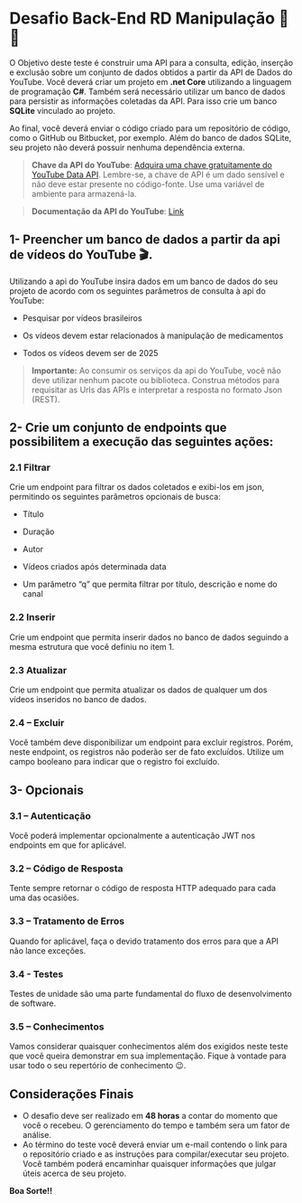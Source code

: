 # Desafio Back-End RD Manipulação 💊 💖

O Objetivo deste teste é construir uma API para a consulta, edição, inserção e exclusão sobre um conjunto de dados obtidos a partir da API de Dados do YouTube. Você deverá criar um projeto em **.net Core** utilizando a linguagem de programação **C#**. Também será necessário utilizar um banco de dados para persistir as informações coletadas da API. Para isso crie um banco **SQLite** vinculado ao projeto.

Ao final, você deverá enviar o código criado para um repositório de código, como o GitHub ou Bitbucket, por exemplo. Além do banco de dados SQLite, seu projeto não deverá possuir nenhuma dependência externa.
> **Chave da API do YouTube**: [Adquira uma chave gratuitamente do YouTube Data API](https://developers.google.com/youtube/v3/getting-started). Lembre-se, a chave de API é um dado sensível e não deve estar presente no código-fonte. Use uma variável de ambiente para armazená-la.

> **Documentação da API do YouTube**: [Link](https://developers.google.com/youtube/v3/docs/search/list)

## 1- Preencher um banco de dados a partir da api de vídeos do YouTube 🎬.

Utilizando a api do YouTube insira dados em um banco de dados do seu projeto de acordo com os seguintes parâmetros de consulta à api do YouTube:

-   Pesquisar por vídeos brasileiros
    
-   Os vídeos devem estar relacionados à manipulação de medicamentos
    
-   Todos os vídeos devem ser de 2025

> **Importante:** Ao consumir os serviços da api do YouTube, você não deve utilizar nenhum pacote ou biblioteca. Construa métodos para requisitar as Urls das APIs e interpretar a resposta no formato Json (REST).
    

## 2- Crie um conjunto de endpoints que possibilitem a execução das seguintes ações:

### 2.1 Filtrar

Crie um endpoint para filtrar os dados coletados e exibi-los em json, permitindo os seguintes parâmetros opcionais de busca:

-   Título
    
-   Duração
    

-   Autor
    
-   Vídeos criados após determinada data
    
-   Um parâmetro “q” que permita filtrar por título, descrição e nome do canal
    

### 2.2 Inserir

Crie um endpoint que permita inserir dados no banco de dados seguindo a mesma estrutura que você definiu no item 1.

### 2.3 Atualizar

Crie um endpoint que permita atualizar os dados de qualquer um dos vídeos inseridos no banco de dados.

### 2.4 – Excluir

Você também deve disponibilizar um endpoint para excluir registros. Porém, neste endpoint, os registros não poderão ser de fato excluídos. Utilize um campo booleano para indicar que o registro foi excluído.

## 3- Opcionais

### 3.1 – Autenticação

Você poderá implementar opcionalmente a autenticação JWT nos endpoints em que for aplicável.

### 3.2 – Código de Resposta

Tente sempre retornar o código de resposta HTTP adequado para cada uma das ocasiões.

### 3.3 – Tratamento de Erros

Quando for aplicável, faça o devido tratamento dos erros para que a API não lance exceções.

### 3.4 - Testes

Testes de unidade são uma parte fundamental do fluxo de desenvolvimento de software. 

### 3.5 – Conhecimentos

Vamos considerar quaisquer conhecimentos além dos exigidos neste teste que você queira demonstrar em sua implementação. Fique à vontade para usar todo o seu repertório de conhecimento 😉.

## Considerações Finais
* O desafio deve ser realizado em **48 horas** a contar do momento que você o recebeu. O gerenciamento do tempo e também sera um fator de análise.
* Ao término do teste você deverá enviar um e-mail contendo o link para o repositório criado e as instruções para compilar/executar seu projeto. Você também poderá encaminhar quaisquer informações que julgar úteis acerca de seu projeto.

**Boa Sorte!!**
